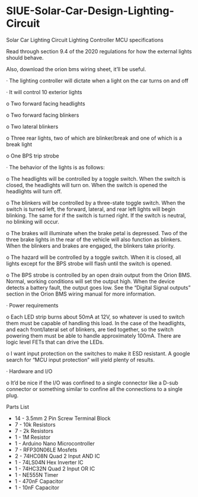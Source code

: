 # SIUE-Solar-Car-Design-Lighting-Circuit
Solar Car Lighting Circuit
Lighting Controller MCU specifications

Read through section 9.4 of the 2020 regulations for how the external lights should behave.

Also, download the orion bms wiring sheet, it’ll be useful.

· The lighting controller will dictate when a light on the car turns on and off

· It will control 10 exterior lights

o Two forward facing headlights

o Two forward facing blinkers

o Two lateral blinkers

o Three rear lights, two of which are blinker/break and one of which is a break light

o One BPS trip strobe

· The behavior of the lights is as follows:

o The headlights will be controlled by a toggle switch. When the switch is closed, the headlights will turn on. When the switch is opened the headlights will turn off.

o The blinkers will be controlled by a three-state toggle switch. When the switch is turned left, the forward, lateral, and rear left lights will begin blinking. The same for if the switch is turned right. If the switch is neutral, no blinking will occur.

o The brakes will illuminate when the brake petal is depressed. Two of the three brake lights in the rear of the vehicle will also function as blinkers. When the blinkers and brakes are engaged, the blinkers take priority.

o The hazard will be controlled by a toggle switch. When it is closed, all lights except for the BPS strobe will flash until the switch is opened.

o The BPS strobe is controlled by an open drain output from the Orion BMS. Normal, working conditions will set the output high. When the device detects a battery fault, the output goes low. See the “Digital Signal outputs” section in the Orion BMS wiring manual for more information.

· Power requirements

o Each LED strip burns about 50mA at 12V, so whatever is used to switch them must be capable of handling this load. In the case of the headlights, and each front/lateral set of blinkers, are tied together, so the switch powering them must be able to handle approximately 100mA. There are logic level FETs that can drive the LEDs.

o I want input protection on the switches to make it ESD resistant. A google search for “MCU input protection” will yield plenty of results.

· Hardware and I/O

o It’d be nice if the I/O was confined to a single connector like a D-sub connector or something similar to confine all the connections to a single plug.


Parts List
  * 14 - 3.5mm 2 Pin Screw Terminal Block
  * 7 - 10k Resistors
  * 7 - 2k Resistors
  * 1 - 1M Resistor
  * 1 - Arduino Nano Microcontroller
  * 7 - RFP30N06LE Mosfets
  * 2 - 74HC08N Quad 2 Input AND IC
  * 1 - 74LS04N Hex Inverter IC
  * 1 - 74HC32N Quad 2 Input OR IC
  * 1 - NE555N Timer
  * 1 - 470nF Capacitor
  * 1 - 10nF Capacitor
